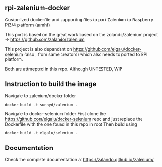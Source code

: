 ## rpi-zalenium-docker

Customized dockerfile and supporting files to port Zalenium to Raspberry Pi3/4 platform (armhf)

This port is based on the great work based on the zolando/zalenium project -> https://github.com/zalando/zalenium


This project is also depandant on https://github.com/elgalu/docker-selenium (also , from same creators) which also needs to ported to RPI platform.

Both are attmepted in this repo. Although UNTESTED, WIP

## Instruction to build the image

Navigate to zalenium/docker folder

```
docker build -t sunnyd/zalenium .
```

Navigate to docker-selenium folder
First clone the https://github.com/elgalu/docker-selenium repo and just replace the Dockerfile with the one found in this repo in root
Then build using
```
docker build -t elgalu/selenium .
```
## Documentation

Check the complete documentation at https://zalando.github.io/zalenium/



